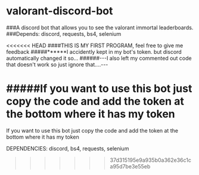# valorant-discord-bot
###A discord bot that allows you to see the valorant immortal leaderboards.
###Depends: discord, requests, bs4, selenium


<<<<<<< HEAD
####THIS IS MY FIRST PROGRAM, feel free to give me feedback
#####******I accidently kept in my bot's token. but discord automatically changed it so...
######---I also left my commented out code that doesn't work so just ignore that....---

#####If you want to use this bot just copy the code and add the token at the bottom where it has my token
=======
If you want to use this bot just copy the code and add the token at the bottom where it has my token

DEPENDENCIES: discord, bs4, requests, selenium
>>>>>>> 37d315195e9a935b0a362e36c1ca95d7be3e55eb
